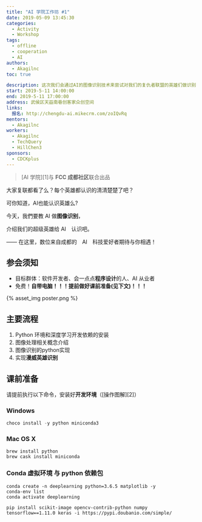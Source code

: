 ```yaml
---
title: "AI 学院工作坊 #1"
date: 2019-05-09 13:45:30
categories:
  - Activity
  - Workshop
tags:
  - offline
  - cooperation
  - AI
authors:
  - Akagilnc
toc: true

description: 这次我们会通过AI的图像识别技术来尝试对我们的复仇者联盟的英雄们做识别
start: 2019-5-11 14:00:00
end: 2019-5-11 17:00:00
address: 武侯区天益南巷创客家众创空间
links:
  报名: http://chengdu-ai.mikecrm.com/zoIQvRq
mentors:
  - Akagilnc
workers:
  - Akagilnc
  - TechQuery
  - HillChen3
sponsors:
  - CDCKplus
---
```


> [AI 学院][1]与 **FCC 成都社区**联合出品

大家复联都看了么？每个英雄都认识的清清楚楚了吧？

可你知道，AI也能认识英雄么?

今天，我們要教 AI 做**图像识别**，

介绍我们的超级英雄给 AI　认识吧。

—— 在这里，数位来自成都的　AI　科技爱好者期待与你相遇！

## 参会须知

- 目标群体：软件开发者、会一点点**程序设计**的人、AI 从业者
- 免费！**自带电脑！！！提前做好课前准备(见下文)！！！**

{% asset_img poster.png %}

<!-- more -->

## 主要流程

1.  Python 环境和深度学习开发依赖的安装
2.  图像处理相关概念介绍
3.  图像识别的python实现
4.  实现**漫威英雄识别**

## 课前准备

请提前执行以下命令，安装好**开发环境**（[操作图解][2]）

### Windows

```powershell
choco install -y python miniconda3
```

### Mac OS X

```shell
brew install python
brew cask install miniconda
```

### Conda 虚拟环境 与 python 依赖包

```shell
conda create -n deeplearning python=3.6.5 matplotlib -y
conda-env list
conda activate deeplearning

pip install scikit-image opencv-contrib-python numpy tensorflow==1.11.0 keras -i https://pypi.doubanio.com/simple/
```



